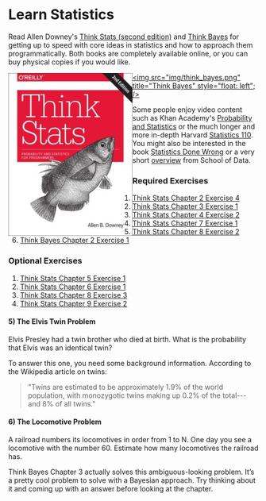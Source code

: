 # Learn Statistics

Read Allen Downey's [Think Stats (second edition)](http://greenteapress.com/thinkstats2/) and [Think Bayes](http://greenteapress.com/thinkbayes/) for getting up to speed with core ideas in statistics and how to approach them programmatically. Both books are completely available online, or you can buy physical copies if you would like.

[<img src="img/think_stats.jpg" title="Think Stats" width="250" style="float: left;" />](http://greenteapress.com/thinkstats2/)
[<img src="img/think_bayes.png" title="Think Bayes" style="float: left"; />](http://greenteapress.com/thinkbayes/)

Some people enjoy video content such as Khan Academy's [Probability and Statistics](https://www.khanacademy.org/math/probability) or the much longer and more in-depth Harvard [Statistics 110](https://www.youtube.com/playlist?list=PL2SOU6wwxB0uwwH80KTQ6ht66KWxbzTIo). You might also be interested in the book [Statistics Done Wrong](http://www.statisticsdonewrong.com/) or a very short [overview](http://schoolofdata.org/handbook/courses/the-math-you-need-to-start/) from School of Data.


### Required Exercises

1. [Think Stats Chapter 2 Exercise 4](statistics/exercise_2.4.md)
2. [Think Stats Chapter 3 Exercise 1](statistics/exercise_3.1.md)
3. [Think Stats Chapter 4 Exercise 2](statistics/exercise_4.2.md)
4. [Think Stats Chapter 7 Exercise 1](statistics/exercise_7.1.md)
5. [Think Stats Chapter 8 Exercise 2](statistics/exercise_8.2.md)
6. [Think Bayes Chapter 2 Exercise 1](statistics/exercise_2.1.md)


### Optional Exercises

1. [Think Stats Chapter 5 Exercise 1](statistics/optional_exercise_5.1.md)
2. [Think Stats Chapter 6 Exercise 1](statistics/optional_exercise_6.1.md)
3. [Think Stats Chapter 8 Exercise 3](statistics/optional_exercise_8.3.md)
4. [Think Stats Chapter 9 Exercise 2](statistics/optional_exercise_9.2.md)


#### 5) The Elvis Twin Problem

Elvis Presley had a twin brother who died at birth.  What is the probability that Elvis was an identical twin?

To answer this one, you need some background information. According to the Wikipedia article on twins:

> "Twins are estimated to be approximately 1.9% of the world population, with monozygotic twins making up 0.2% of the total---and 8% of all twins."


#### 6) The Locomotive Problem

A railroad numbers its locomotives in order from 1 to N. One day you see a locomotive with the number 60. Estimate how many locomotives the railroad has.

Think Bayes Chapter 3 actually solves this ambiguous-looking problem. It’s a pretty cool problem to solve with a Bayesian approach. Try thinking about it and coming up with an answer before looking at the chapter.
